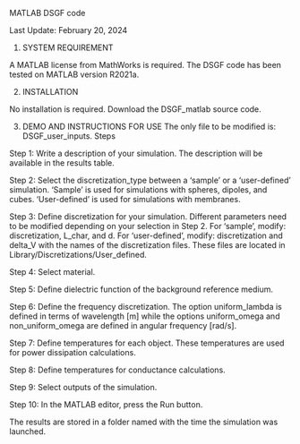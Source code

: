MATLAB DSGF code

Last Update: February 20, 2024

1. SYSTEM REQUIREMENT

A MATLAB license from MathWorks is required. The DSGF code has been tested on MATLAB version R2021a. 

2. INSTALLATION

No installation is required. Download the DSGF_matlab source code.

3. DEMO AND INSTRUCTIONS FOR USE
   The only file to be modified is: DSGF_user_inputs. Steps

Step 1: Write a description of your simulation. The description will be available in the results table.

Step 2: Select the discretization_type between a ‘sample’ or a ‘user-defined’ simulation. ‘Sample’ is used for simulations with spheres, dipoles, and cubes. ‘User-defined’ is used for simulations with membranes.

Step 3: Define discretization for your simulation. Different parameters need to be modified depending on your selection in Step 2.
        For ‘sample’, modify: discretization, L_char, and d. 
        For ‘user-defined’, modify: discretization and delta_V with the names of the discretization files. These files are located in Library/Discretizations/User_defined. 

Step 4: Select material. 

Step 5: Define dielectric function of the background reference medium.

Step 6: Define the frequency discretization. The option uniform_lambda is defined in terms of wavelength [m] while the options uniform_omega and non_uniform_omega are defined in angular frequency [rad/s]. 

Step 7: Define temperatures for each object. These temperatures are used for power dissipation calculations.

Step 8: Define temperatures for conductance calculations.

Step 9: Select outputs of the simulation.

Step 10: In the MATLAB editor, press the Run button.

The results are stored in a folder named with the time the simulation was launched.
